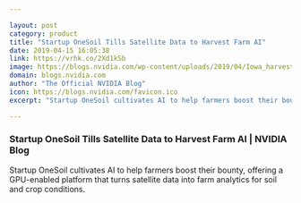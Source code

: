 ```yaml
---

layout: post
category: product
title: "Startup OneSoil Tills Satellite Data to Harvest Farm AI"
date: 2019-04-15 16:05:38
link: https://vrhk.co/2Xd1kSb
image: https://blogs.nvidia.com/wp-content/uploads/2019/04/Iowa_harvest_2009.jpg
domain: blogs.nvidia.com
author: "The Official NVIDIA Blog"
icon: https://blogs.nvidia.com/favicon.ico
excerpt: "Startup OneSoil cultivates AI to help farmers boost their bounty, offering a GPU-enabled platform that turns satellite data into farm analytics for soil and crop conditions."

---
```


### Startup OneSoil Tills Satellite Data to Harvest Farm AI | NVIDIA Blog

Startup OneSoil cultivates AI to help farmers boost their bounty, offering a GPU-enabled platform that turns satellite data into farm analytics for soil and crop conditions.
